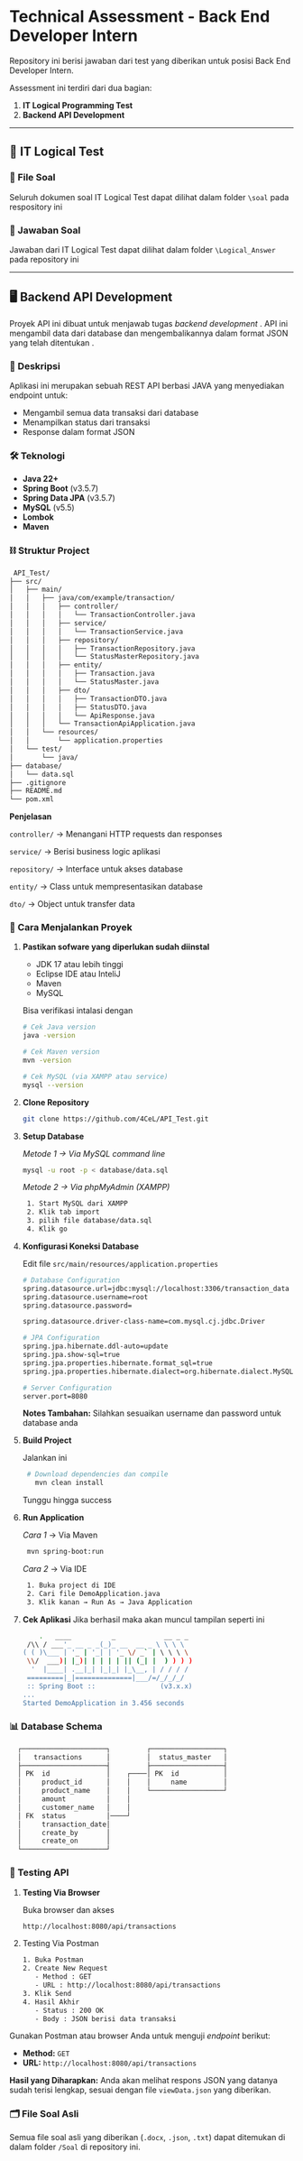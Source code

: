 # Technical Assessment - Back End Developer Intern

Repository ini berisi jawaban dari test yang diberikan untuk posisi Back End Developer Intern.

Assessment ini terdiri dari dua bagian:
1.  **IT Logical Programming Test**
2.  **Backend API Development**

---
## 🧠 IT Logical Test

### 📁 File Soal
Seluruh dokumen soal IT Logical Test dapat dilihat dalam folder `\soal` pada respository ini

### 📄 Jawaban Soal
Jawaban dari IT Logical Test dapat dilihat dalam folder `\Logical_Answer` pada repository ini

---

## 🖥️ Backend API Development

Proyek API ini dibuat untuk menjawab tugas *backend development* . API ini mengambil data dari database dan mengembalikannya dalam format JSON yang telah ditentukan .

### 📖 Deskripsi
Aplikasi ini merupakan sebuah REST API berbasi JAVA yang menyediakan endpoint untuk:
* Mengambil semua data transaksi dari database
* Menampilkan status dari transaksi
* Response dalam format JSON

### 🛠️ Teknologi
* **Java 22+**
* **Spring Boot** (v3.5.7)
* **Spring Data JPA** (v3.5.7)
* **MySQL** (v5.5)
* **Lombok**
* **Maven**

### ⛓️ Struktur Project ###
   ```bash
    API_Test/
├── src/
│   ├── main/
│   │   ├── java/com/example/transaction/
│   │   │   ├── controller/
│   │   │   │   └── TransactionController.java     
│   │   │   ├── service/
│   │   │   │   └── TransactionService.java        
│   │   │   ├── repository/
│   │   │   │   ├── TransactionRepository.java     
│   │   │   │   └── StatusMasterRepository.java
│   │   │   ├── entity/
│   │   │   │   ├── Transaction.java               
│   │   │   │   └── StatusMaster.java
│   │   │   ├── dto/
│   │   │   │   ├── TransactionDTO.java            
│   │   │   │   ├── StatusDTO.java
│   │   │   │   └── ApiResponse.java
│   │   │   └── TransactionApiApplication.java      
│   │   └── resources/
│   │       └── application.properties             
│   └── test/
│       └── java/
├── database/
│   └── data.sql                                   
├── .gitignore
├── README.md
└── pom.xml                                          
   ```
**Penjelasan**

`controller/` -> Menangani HTTP requests dan responses

`service/` -> Berisi business logic aplikasi

`repository/` -> Interface untuk akses database

`entity/` -> Class untuk mempresentasikan database

`dto/` -> Object untuk transfer data

### 🚀 Cara Menjalankan Proyek

1. **Pastikan sofware yang diperlukan sudah diinstal**
    * JDK 17 atau lebih tinggi
    * Eclipse IDE atau InteliJ
    * Maven
    * MySQL

   Bisa verifikasi intalasi dengan
    ```bash
   # Cek Java version
   java -version

   # Cek Maven version
   mvn -version

   # Cek MySQL (via XAMPP atau service)
   mysql --version
   ```

2.  **Clone Repository**
    ```bash
    git clone https://github.com/4CeL/API_Test.git
    ```

3. **Setup Database**
   
   *Metode 1 -> Via MySQL command line*
    ```bash
    mysql -u root -p < database/data.sql
    ```
   *Metode 2 -> Via phpMyAdmin (XAMPP)*
   ```bash
    1. Start MySQL dari XAMPP
    2. Klik tab import
    3. pilih file database/data.sql
    4. Klik go
    ```
4. **Konfigurasi Koneksi Database**

   Edit file `src/main/resources/application.properties`
    ```bash
    # Database Configuration
   spring.datasource.url=jdbc:mysql://localhost:3306/transaction_data
   spring.datasource.username=root
   spring.datasource.password=

   spring.datasource.driver-class-name=com.mysql.cj.jdbc.Driver

   # JPA Configuration
   spring.jpa.hibernate.ddl-auto=update
   spring.jpa.show-sql=true
   spring.jpa.properties.hibernate.format_sql=true
   spring.jpa.properties.hibernate.dialect=org.hibernate.dialect.MySQLDialect

   # Server Configuration
   server.port=8080
    ```
   **Notes Tambahan:**
   Silahkan sesuaikan username dan password untuk database anda

5. **Build Project**
   
   Jalankan ini
   ```bash
    # Download dependencies dan compile
      mvn clean install
    ```
   Tunggu hingga success

7. **Run Application**
   
   *Cara 1* -> Via Maven
   ```bash
    mvn spring-boot:run
    ```
   *Cara 2* -> Via IDE
   ```bash
    1. Buka project di IDE
    2. Cari file DemoApplication.java
    3. Klik kanan → Run As → Java Application
    ```
9. **Cek Aplikasi**
   Jika berhasil maka akan muncul tampilan seperti ini
   ```bash
       .   ____          _            __ _ _
    /\\ / ___'_ __ _ _(_)_ __  __ _ \ \ \ \
   ( ( )\___ | '_ | '_| | '_ \/ _` | \ \ \ \
    \\/  ___)| |_)| | | | | || (_| |  ) ) ) )
     '  |____| .__|_| |_|_| |_\__, | / / / /
    =========|_|==============|___/=/_/_/_/
    :: Spring Boot ::                (v3.x.x)
   ...
   Started DemoApplication in 3.456 seconds
   ```

### 📊 Database Schema
```bash
  ┌─────────────────────┐         ┌──────────────────┐
  │   transactions      │         │  status_master   │
  ├─────────────────────┤         ├──────────────────┤
  │ PK  id              │    ┌────│ PK  id           │
  │     product_id      │    │    │     name         │
  │     product_name    │    │    └──────────────────┘
  │     amount          │    │
  │     customer_name   │    │
  │ FK  status          │────┘
  │     transaction_date│
  │     create_by       │
  │     create_on       │
  └─────────────────────┘
   ```

### 🧪 Testing API

1. **Testing Via Browser**
   
   Buka browser dan akses
   ```bash
   http://localhost:8080/api/transactions
   ```
2. Testing Via Postman
   ```bash
   1. Buka Postman
   2. Create New Request
      - Method : GET
      - URL : http://localhost:8080/api/transactions
   3. Klik Send
   4. Hasil Akhir
      - Status : 200 OK
      - Body : JSON berisi data transaksi
   ```

Gunakan Postman atau browser Anda untuk menguji *endpoint* berikut:

* **Method:** `GET` 
* **URL:** `http://localhost:8080/api/transactions`

**Hasil yang Diharapkan:**
Anda akan melihat respons JSON yang datanya sudah terisi lengkap, sesuai dengan file `viewData.json` yang diberikan.

### 🗂️ File Soal Asli

Semua file soal asli yang diberikan (`.docx`, `.json`, `.txt`) dapat ditemukan di dalam folder `/Soal` di repository ini.

